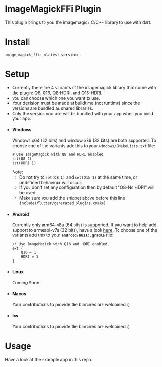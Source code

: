 # ImageMagickFFi Plugin
This plugin brings to you the imagemagick C/C++ library to use with dart.

# Install
`image_magick_ffi: <latest_version>`

# Setup
- Currently there are 4 variants of the imagemagick library that come with the plugin: Q8, Q16, Q8-HDRI, and Q16-HDRI.
- you can choose which one you want to use.
- Your decision must be made at buildtime (not runtime) since the versions are bundled as shared libraries.
- Only the version you use will be bundled with your app when you build your app.
- #### Windows
  Windows x64 (32 bits) and window x86 (32 bits) are both supported.
  To choose one of the variants add this to your `windows/CMakeLists.txt` file:
    ```
    # Use ImageMagick with Q8 and HDRI enabled.
    set(Q8 1)
    set(HDRI 1)
    ```
  Note:
  - Do not try to `set(Q8 1)` and `set(Q16 1)` at the same time, or undefined behaviour will occur.
  - If you don't set any configuration then by default "Q8-No HDRI" will be used.
  - Make sure you add the snippet above before this line `include(flutter/generated_plugins.cmake)`
- #### Android
  Currently only arm64-v8a (64 bits) is supported. If you want to help add support to armeabi-v7a (32 bits), have a look [here](https://github.com/MolotovCherry/Android-ImageMagick7/discussions/95).
  To choose one of the variants add this to your **`android/build.gradle`** file:
    ```
    // Use ImageMagick with Q16 and HDRI enabled.
    ext {
        Q16 = 1
        HDRI = 1
    }
    ```
- #### Linux
  Coming Soon
- #### Macos
  Your contributions to provide the binraires are welcomed :)
- #### Ios
  Your contributions to provide the binraires are welcomed :)

# Usage
Have a look at the example app in this repo.